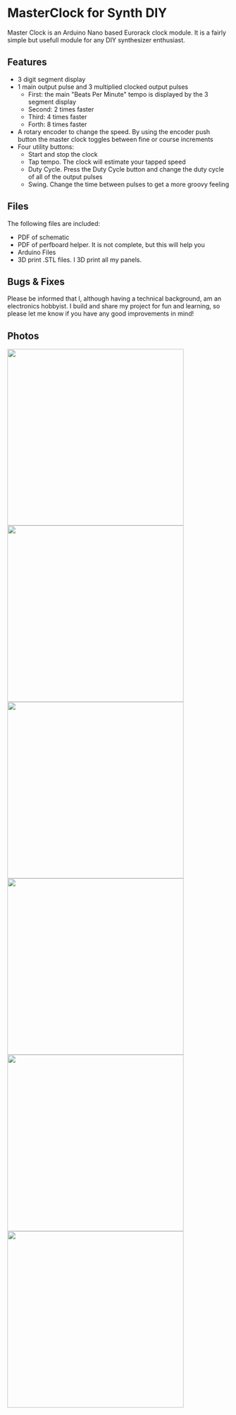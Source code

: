 # MasterClock for Synth DIY
Master Clock is an Arduino Nano based Eurorack clock module. It is a fairly simple but usefull module for any DIY synthesizer enthusiast.
## Features
- 3 digit segment display
- 1 main output pulse and 3 multiplied clocked output pulses
  - First: the main "Beats Per Minute" tempo is displayed by the 3 segment display
  - Second: 2 times faster
  - Third: 4 times faster
  - Forth: 8 times faster
- A rotary encoder to change the speed. By using the encoder push button the master clock toggles between fine or course increments
- Four utility buttons:
  - Start and stop the clock
  - Tap tempo. The clock will estimate your tapped speed
  - Duty Cycle. Press the Duty Cycle button and change the duty cycle of all of the output pulses
  - Swing. Change the time between pulses to get a more groovy feeling
## Files
The following files are included:
- PDF of schematic
- PDF of perfboard helper. It is not complete, but this will help you
- Arduino Files
- 3D print .STL files. I 3D print all my panels.
## Bugs & Fixes
Please be informed that I, although having a technical background, am an electronics hobbyist. I build and share my project for fun and learning, so please let me know if you have any good improvements in mind!
## Photos

<img src="https://raw.githubusercontent.com/PierreIsCoding/sdiy/main/MasterClock/images/clock_1.jpg" width="400" />
<img src="https://raw.githubusercontent.com/PierreIsCoding/sdiy/main/MasterClock/images/clock_2.jpg" width="400" />
<img src="https://raw.githubusercontent.com/PierreIsCoding/sdiy/main/MasterClock/images/clock_3.jpg" width="400" />
<img src="https://raw.githubusercontent.com/PierreIsCoding/sdiy/main/MasterClock/images/clock_4.jpg" width="400" />
<img src="https://raw.githubusercontent.com/PierreIsCoding/sdiy/main/MasterClock/images/clock_5.jpg" width="400" />
<img src="https://raw.githubusercontent.com/PierreIsCoding/sdiy/main/MasterClock/images/clock_6.jpg" width="400" />
  
  
  
